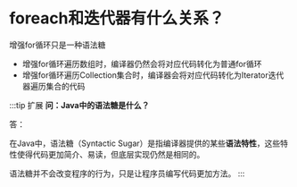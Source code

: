 # foreach和迭代器有什么关系？

增强for循环只是一种语法糖

-   增强for循环遍历数组时，编译器仍然会将对应代码转化为普通for循环
-   增强for循环遍历Collection集合时，编译器会将对应代码转化为Iterator迭代器遍历集合的代码

:::tip 扩展
**问：Java中的语法糖是什么？**

答：

在Java中，语法糖（Syntactic Sugar）是指编译器提供的某些**语法特性**，这些特性使得代码更加简介、易读，但底层实现仍然是相同的。

语法糖并不会改变程序的行为，只是让程序员编写代码更加方法。
:::
